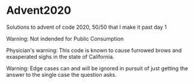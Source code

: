# Advent2020
Solutions to advent of code 2020, 50/50 that I make it past day 1

Warning: Not indended for Public Consumption

Physician's warning: This code is known to cause furrowed brows and exasperated sighs in the state of California.

Warning: Edge cases can and will be ignored in pursuit of just getting the answer to the single case the question asks. 
